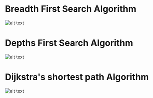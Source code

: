 # Breadth First Search Algorithm
![alt text](https://upload.wikimedia.org/wikipedia/commons/thumb/3/33/Breadth-first-tree.svg/600px-Breadth-first-tree.svg.png)

# Depths First Search Algorithm
![alt text](https://upload.wikimedia.org/wikipedia/commons/thumb/1/1f/Depth-first-tree.svg/500px-Depth-first-tree.svg.png)

# Dijkstra's shortest path Algorithm
![alt text](https://upload.wikimedia.org/wikipedia/commons/5/57/Dijkstra_Animation.gif)
